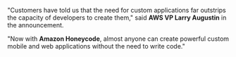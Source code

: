 "Customers have told us that the need for custom applications far outstrips the capacity of developers to create them," said **AWS VP Larry Augustin** in the announcement.  

"Now with **Amazon Honeycode**, almost anyone can create powerful custom mobile and web applications without the need to write code."

